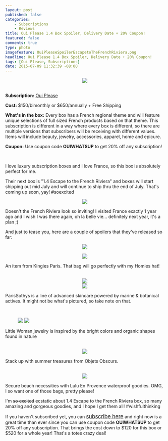 ```yaml
---
layout: post
published: false
categories: 
    - Subscriptions
    - Reviews
title: Oui Please 1.4 Box Spoiler, Delivery Date + 20% Coupon!
featured: false
comments: true
type: photo
imagefeature: OuiPleaseSpoilerEscapetoTheFrenchRiviera.png
headline: Oui Please 1.4 Box Spoiler, Delivery Date + 20% Coupon!
tags: [Oui Please, Subscriptions]
date: 2015-07-09 11:32:39 -08:00
---
```


<center><img src='/images/OuiPleaseLogo.jpg'></center>
<br>
<p><b>Subscription:</b> <a href="http://ouiplease.com" target="_blank">Oui Please</a></p>
<p><b>Cost:</b> $150/bimonthly or $650/annually + Free Shipping</p>
<p><b>What's in the box:</b> Every box has a French regional theme and will feature unique selections of full sized French products based on that theme. This subscription is different in a way where every box is different, so there are multiple versions that subscribers will be receiving with different values. Items will include beauty, jewelry, accessories, apparel, home and epicure.</p>
<p><b>Coupon:</b> Use coupon code <b>OUIWHATSUP</b> to get 20% off any subscription!</p>
<br>

<p>I love luxury subscription boxes and I love France, so this box is absolutely perfect for me.</p>

<p><i class="icon-dropbox"></i> Their next box is "1.4 Escape to the French Riviera" and boxes will start shipping out mid July and will continue to ship thru the end of July. That's coming up soon, yay! #soexcited</p>

<p><center><img src='/images/OuiPleaseEscapeTotheFrenchRiviera.jpg'></center></p>

<p>Doesn't the French Riviera look so inviting! I visited France exactly 1 year ago and I wish I was there again, oh la belle vie... definitely next year, it's a plan ;)</p>

<p>And just to tease you, here are a couple of spoilers that they've released so far:</p>

<center><img src='/images/OuiPleaseSpoilerEscapetoTheFrenchRiviera.png'></center>
<p><center><img src='/images/OuiPleaseKingiesParis.png'></center></p>
<p>An item from Kingies Paris. That bag will go perfectly with my Homies hat!</p>
<br>

<center><img src='/images/OuiPleaseSothys.png'></center>
<center><img src='/images/OuiPleaseParisSothys.png'></center>
<p>ParisSothys is a line of advanced skincare powered by marine & botanical actives. It might not be what's pictured, so take note on that.</p>
<br>

<figure class="half">
        <img src='/images/OuiPleaseLittleWomanJewelry.png'>
        <img src='/images/OuiPleaseLittleWomanJewelry2.png'>
</figure>
<p>Little Woman jewelry is inspired by the bright colors and organic shapes found in nature</p>
<br>

<center><img src='/images/OuiPleaseObjetsObscurs.png'></center>
<p>Stack up with summer treasures from Objets Obscurs.</p>
<br>

<center><img src='/images/OuiPleaseLuluEnProvence.png'></center>
<p>Secure beach necessities with Lulu En Provence waterproof goodies. OMG, I so want one of those bags, pretty please!</p>

<p><i class="icon-exclamation-sign"></i> I'm <strike>so excited</strike> ecstatic about 1.4 Escape to the French Riviera box,  so many amazing and gorgeous goodies, and I hope I get them all! #wishfulthinking</p>

<p>If you haven't subscribed yet, you can <a href="http://ouiplease.com" target="_blank"><big>subscribe here</big></a> and right now is a great time than ever since you can use coupon code <b>OUIWHATSUP</b> to get 20% off any subscription. That brings the cost down to $120 for this box or $520 for a whole year! That's a totes crazy deal!</p>
